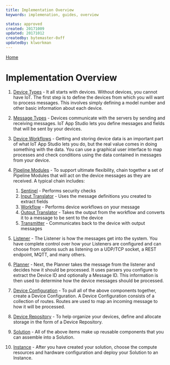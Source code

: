```yaml
---
title: Implementation Overview
keywords: implemenation, guides, overview

status: approved
created: 20171009
updated: 20171012
createdby: bytemaster-0xff
updatedby: klworkman
---
```

[Home](../Index.md)

# Implementation Overview

1. [Device Types](../Devices/DeviceTypes.md) - It all starts with devices. Without devices, you cannot have IoT. The first step is to define the devices from which you will want to process messages.  This involves simply defining a model number and other basic information about each device.

1. [Message Types](../Devices/DeviceMessages.md) - Devices communicate with the servers by sending and receiving messages.
IoT App Studio lets you define messages and fields that will be sent by your devices.

1. [Device Workflows](../Workflows/Index.md) - Getting and storing device data is an important part of what IoT App Studio lets you do, but the real
value comes in doing something with the data.  You can use a graphical user interface to map processes and check conditions using the 
data contained in messages from your device.  

1. [Pipeline Modules](../PipelineModules/Index.md) - To support ultimate flexibility, chain together a set of Pipeline 
Modules that will act on the device messages as they are received.  A typical chain includes:

    1. [Sentinel](../PipelineModules/Sentinel.md) - Performs security checks
    1. [Input Translator](../PipelineModules/InputTranslator.md) - Uses the message definitions you created to extract fields
    1. [Workflow](../PipelineModules/Workflow.md) - Performs device workflows on your message
    1. [Output Translator](../PipelineModules/OutputTranslator.md) - Takes the output from the workflow and converts it to a message to be 
    sent to the device
    1. [Transmitter](../PipelineModules/Transmitter.md) - Communicates back to the device with output messages
    
1. [Listener](../PipelineModules/Listener.md) - The Listener is how the messages get into the system.  You have complete control over how 
your Listeners are configured and can choose from options such as listening on a UDP/TCP socket, a REST endpoint, MQTT, and many others.   

1. [Planner](../PipelineModules/Planner.md) - Next, the Planner takes the message from the listener and decides how it should be processed.  It uses parsers you configure to extract the Device ID and optionally a Message ID. This information is then used to determine how the device messages should be processed. 

1. [Device Configuration](../Devices/DeviceConfigurations.md) - To pull all of the above components together, create a Device Configuration. A Device Configuration 
consists of a collection of routes.  Routes are used to map an incoming message to how it will be processed.

1. [Device Repository](../Devices/DeviceRepositories.md) - To help organize your devices, define and allocate storage in the form of a Device Repository.

1. [Solution](../Deployment/Solution.md) - All of the above items make up reusable components that you can assemble into a Solution.

1. [Instance](../Deployment/Instance.md) - After you have created your solution, choose the compute resources and hardware configuration and deploy your 
Solution to an Instance. 
    

